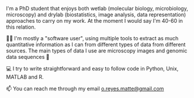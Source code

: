 I'm a PhD student that enjoys both wetlab (molecular biology, microbiology, microscopy) and drylab (biostatistics, image analysis, data representation) approaches to carry on my work. At the moment I would say I'm 40-60 in this relation.

👨‍💻 I'm mostly a "software user", using multiple tools to extract as much quantitative information as I can from different types of data from different sources. The main types of data I use are microscopy images and genomic data sequences 🧬

💻 I try to write straightforward and easy to follow code in Python, Unix, MATLAB and R.

📫 You can reach me through my email o.reyes.matte@gmail.com

<!---
OReyesMatte/OReyesMatte is a ✨ special ✨ repository because its `README.md` (this file) appears on your GitHub profile.
You can click the Preview link to take a look at your changes.
--->

